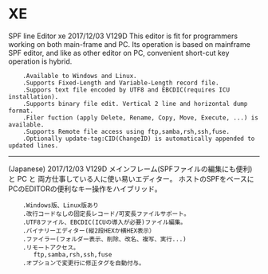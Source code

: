 # XE
SPF line Editor xe           2017/12/03 V129D
    This editor is fit for programmers working on both main-frame and PC.
    Its operation is based on mainframe SPF editor,
    and like as other editor on PC, convenient short-cut key operation is hybrid.

        .Available to Windows and Linux.
        .Supports Fixed-Length and Variable-Length record file.
        .Suppors text file encoded by UTF8 and EBCDIC(requires ICU installation).
        .Supports binary file edit. Vertical 2 line and horizontal dump format.
        .Filer fuction (apply Delete, Rename, Copy, Move, Execute, ...) is available.
        .Supports Remote file access using ftp,samba,rsh,ssh,fuse.
        .Optionally update-tag:CID(ChangeID) is automatically appended to updated lines.
*********************************************************************************************
(Japanese)                   2017/12/03 V129D
    メインフレーム(SPFファイルの編集にも便利) と PC と 両方仕事している人に使い易いエディター。
    ホストのSPFをベースにPCのEDITORの便利なキー操作をハイブリッド。

        .Windows版、Linux版あり
        .改行コードなしの固定長レコード/可変長ファイルサポート。
        .UTF8ファイル、EBCDIC(ICUの導入が必要)ファイル編集。
        .バイナリーエディター(縦2段HEXか横HEX表示）
        .ファイラー(フォルダー表示、削除、改名、複写、実行...)
        .リモートアクセス。
           ftp,samba,rsh,ssh,fuse
        .オプションで変更行に修正タグを自動付与。
